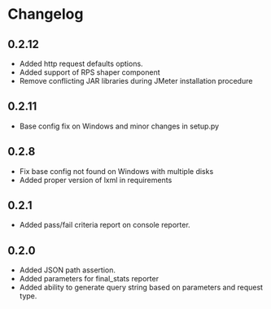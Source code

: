 # Changelog

## 0.2.12
  - Added http request defaults options.
  - Added support of RPS shaper component
  - Remove conflicting JAR libraries during JMeter installation procedure

## 0.2.11
  - Base config fix on Windows and minor changes in setup.py

## 0.2.8
  - Fix base config not found on Windows with multiple disks
  - Added proper version of lxml in requirements

## 0.2.1
  - Added pass/fail criteria report on console reporter.

## 0.2.0

  - Added JSON path assertion.
  - Added parameters for final_stats reporter
  - Added ability to generate query string based on parameters and request type.
 
